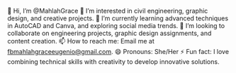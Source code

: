 👋 Hi, I’m @MahlahGrace
👀 I’m interested in civil engineering, graphic design, and creative projects.
🌱 I’m currently learning advanced techniques in AutoCAD and Canva, and exploring social media trends.
💞️ I’m looking to collaborate on engineering projects, graphic design assignments, and content creation.
📫 How to reach me: Email me at fbmahlahgraceeugenio@gmail.com.
😄 Pronouns: She/Her
⚡ Fun fact: I love combining technical skills with creativity to develop innovative solutions.

<!---
MahlahGrace/MahlahGrace is a ✨ special ✨ repository because its `README.md` (this file) appears on your GitHub profile.
You can click the Preview link to take a look at your changes.
--->
